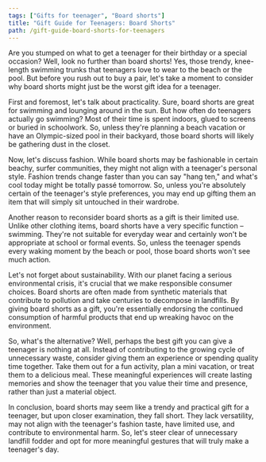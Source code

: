 ```yaml
---
tags: ["Gifts for teenager", "Board shorts"]
title: "Gift Guide for Teenagers: Board Shorts"
path: /gift-guide-board-shorts-for-teenagers
---
```


Are you stumped on what to get a teenager for their birthday or a special occasion? Well, look no further than board shorts! Yes, those trendy, knee-length swimming trunks that teenagers love to wear to the beach or the pool. But before you rush out to buy a pair, let's take a moment to consider why board shorts might just be the worst gift idea for a teenager.

First and foremost, let's talk about practicality. Sure, board shorts are great for swimming and lounging around in the sun. But how often do teenagers actually go swimming? Most of their time is spent indoors, glued to screens or buried in schoolwork. So, unless they're planning a beach vacation or have an Olympic-sized pool in their backyard, those board shorts will likely be gathering dust in the closet.

Now, let's discuss fashion. While board shorts may be fashionable in certain beachy, surfer communities, they might not align with a teenager's personal style. Fashion trends change faster than you can say "hang ten," and what's cool today might be totally passé tomorrow. So, unless you're absolutely certain of the teenager's style preferences, you may end up gifting them an item that will simply sit untouched in their wardrobe.

Another reason to reconsider board shorts as a gift is their limited use. Unlike other clothing items, board shorts have a very specific function – swimming. They're not suitable for everyday wear and certainly won't be appropriate at school or formal events. So, unless the teenager spends every waking moment by the beach or pool, those board shorts won't see much action.

Let's not forget about sustainability. With our planet facing a serious environmental crisis, it's crucial that we make responsible consumer choices. Board shorts are often made from synthetic materials that contribute to pollution and take centuries to decompose in landfills. By giving board shorts as a gift, you're essentially endorsing the continued consumption of harmful products that end up wreaking havoc on the environment.

So, what's the alternative? Well, perhaps the best gift you can give a teenager is nothing at all. Instead of contributing to the growing cycle of unnecessary waste, consider giving them an experience or spending quality time together. Take them out for a fun activity, plan a mini vacation, or treat them to a delicious meal. These meaningful experiences will create lasting memories and show the teenager that you value their time and presence, rather than just a material object.

In conclusion, board shorts may seem like a trendy and practical gift for a teenager, but upon closer examination, they fall short. They lack versatility, may not align with the teenager's fashion taste, have limited use, and contribute to environmental harm. So, let's steer clear of unnecessary landfill fodder and opt for more meaningful gestures that will truly make a teenager's day.
